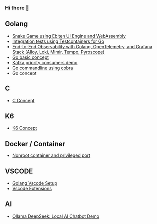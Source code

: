 ### Hi there 👋

## Golang

- [Snake Game using Ebiten UI Engine and WebAssembly](https://napat.github.io/golang_2d_snake_game/)
- [Integration tests using Testcontainers for Go](https://github.com/Napat/golang-testcontainers-demo)
- [End-to-End Observability with Golang, OpenTelemetry, and Grafana Stack (Alloy, Loki, Mimir, Tempo, Pyroscope)](https://github.com/Napat/go-alloy-observability)
- [Go basic concept](https://github.com/Napat/go_concept)
- [Kafka priority consumers demo](https://github.com/Napat/golang-kafka-consumers-offsetmanager)
- [Go commandline using cobra](https://github.com/Napat/golang-cli-cobra-sample)
- [Go concept](https://github.com/Napat/go_concept)

## C

- [C Concept](https://github.com/Napat/c_concept)

## K6
- [K6 Concept](https://github.com/Napat/k6_loadtest)

## Docker / Container

- [Nonroot container and privileged port](https://napat.github.io/docker/nonroot.html)

## VSCODE

- [Golang Vscode Setup](https://napat.github.io/vscode/golang.html)
- [Vscode Extensions](https://napat.github.io/vscode/extensions.html)

## AI

- [Ollama DeepSeek: Local AI Chatbot Demo](https://github.com/Napat/deepseek-stack)

<!--
**Napat/Napat** is a ✨ _special_ ✨ repository because its `README.md` (this file) appears on your GitHub profile.

Here are some ideas to get you started:

- 🔭 I’m currently working on ...
- 🌱 I’m currently learning ...
- 👯 I’m looking to collaborate on ...
- 🤔 I’m looking for help with ...
- 💬 Ask me about ...
- 📫 How to reach me: ...
- 😄 Pronouns: ...
- ⚡ Fun fact: ...
-->

